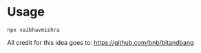 # Usage

```
npx vaibhavmishra
```

All credit for this idea goes to: https://github.com/bnb/bitandbang
